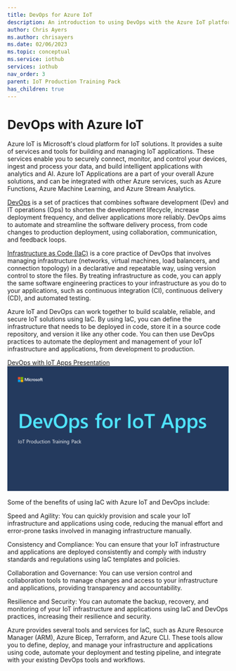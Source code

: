```yaml
---
title: DevOps for Azure IoT
description: An introduction to using DevOps with the Azure IoT platform.
author: Chris Ayers
ms.author: chrisayers
ms.date: 02/06/2023
ms.topic: conceptual
ms.service: iothub
services: iothub
nav_order: 3
parent: IoT Production Training Pack
has_children: true
---
```


# DevOps with Azure IoT

Azure IoT is Microsoft's cloud platform for IoT solutions. It provides a suite of services and tools for building and managing IoT applications. These services enable you to securely connect, monitor, and control your devices, ingest and process your data, and build intelligent applications with analytics and AI. Azure IoT Applications are a part of your overall Azure solutions, and can be integrated with other Azure services, such as Azure Functions, Azure Machine Learning, and Azure Stream Analytics.

[DevOps](devops.md) is a set of practices that combines software development (Dev) and IT operations (Ops) to shorten the development lifecycle, increase deployment frequency, and deliver applications more reliably. DevOps aims to automate and streamline the software delivery process, from code changes to production deployment, using collaboration, communication, and feedback loops.

[Infrastructure as Code (IaC)](iac.md) is a core practice of DevOps that involves managing infrastructure (networks, virtual machines, load balancers, and connection topology) in a declarative and repeatable way, using version control to store the files. By treating infrastructure as code, you can apply the same software engineering practices to your infrastructure as you do to your applications, such as continuous integration (CI), continuous delivery (CD), and automated testing.

Azure IoT and DevOps can work together to build scalable, reliable, and secure IoT solutions using IaC. By using IaC, you can define the infrastructure that needs to be deployed in code, store it in a source code repository, and version it like any other code. You can then use DevOps practices to automate the deployment and management of your IoT infrastructure and applications, from development to production.

[DevOps with IoT Apps Presentation ![DevOps Presentation](./media/DevOpsIoTHub.png)](./media/DevOpsWithIoTApps.pdf)

Some of the benefits of using IaC with Azure IoT and DevOps include:

Speed and Agility: You can quickly provision and scale your IoT infrastructure and applications using code, reducing the manual effort and error-prone tasks involved in managing infrastructure manually.

Consistency and Compliance: You can ensure that your IoT infrastructure and applications are deployed consistently and comply with industry standards and regulations using IaC templates and policies.

Collaboration and Governance: You can use version control and collaboration tools to manage changes and access to your infrastructure and applications, providing transparency and accountability.

Resilience and Security: You can automate the backup, recovery, and monitoring of your IoT infrastructure and applications using IaC and DevOps practices, increasing their resilience and security.

Azure provides several tools and services for IaC, such as Azure Resource Manager (ARM), Azure Bicep, Terraform, and Azure CLI. These tools allow you to define, deploy, and manage your infrastructure and applications using code, automate your deployment and testing pipeline, and integrate with your existing DevOps tools and workflows.

